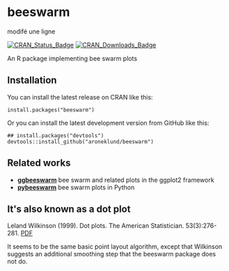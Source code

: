 beeswarm
========

modifé une ligne

[![CRAN_Status_Badge](http://www.r-pkg.org/badges/version/beeswarm)](https://cran.r-project.org/package=beeswarm)
[![CRAN_Downloads_Badge](http://cranlogs.r-pkg.org/badges/beeswarm)](https://cran.r-project.org/package=beeswarm)

An R package implementing bee swarm plots


Installation
------------

You can install the latest release on CRAN like this:

	install.packages("beeswarm")


Or you can install the latest development version from GitHub like this:

	## install.packages("devtools")
	devtools::install_github("aroneklund/beeswarm")


Related works
-------------

* [**ggbeeswarm**](https://cran.r-project.org/package=ggbeeswarm) 
bee swarm and related plots in the ggplot2 framework
* [**pybeeswarm**](https://github.com/mgymrek/pybeeswarm)
bee swarm plots in Python


It's also known as a dot plot
-----------------------------

Leland Wilkinson (1999). Dot plots. The American Statistician. 53(3):276-281. 
[PDF](https://www.cs.uic.edu/~wilkinson/Publications/dotplots.pdf)

It seems to be the same basic point layout algorithm, except that Wilkinson suggests an additional smoothing step that the beeswarm package does not do.

